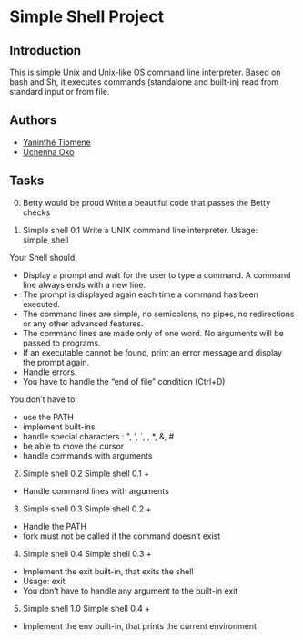 # Simple Shell Project

## Introduction
This is simple Unix and Unix-like OS command line interpreter.
Based on bash and Sh, it executes commands (standalone and built-in) read from standard input or from file.


## Authors

 - [Yaninthé Tiomene](https://github.com/Yantiomene)
 - [Uchenna Oko](https://github.com/UcheCom)

## Tasks

0. Betty would be proud
Write a beautiful code that passes the Betty checks

1. Simple shell 0.1
Write a UNIX command line interpreter.
Usage: simple_shell

Your Shell should:

* Display a prompt and wait for the user to type a command. A command line always ends with a new line.
* The prompt is displayed again each time a command has been executed.
* The command lines are simple, no semicolons, no pipes, no redirections or any other advanced features.
* The command lines are made only of one word. No arguments will be passed to programs.
* If an executable cannot be found, print an error message and display the prompt again.
* Handle errors.
* You have to handle the “end of file” condition (Ctrl+D)

You don’t have to:

* use the PATH
* implement built-ins
* handle special characters : ", ', `, \, *, &, #
* be able to move the cursor
* handle commands with arguments

2. Simple shell 0.2
Simple shell 0.1 +

* Handle command lines with arguments

3. Simple shell 0.3
Simple shell 0.2 +

* Handle the PATH
* fork must not be called if the command doesn’t exist

4. Simple shell 0.4
Simple shell 0.3 +

* Implement the exit built-in, that exits the shell
* Usage: exit
* You don’t have to handle any argument to the built-in exit

5. Simple shell 1.0
Simple shell 0.4 +

* Implement the env built-in, that prints the current environment
